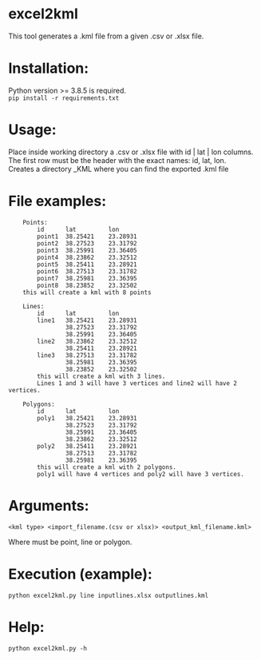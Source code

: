 # excel2kml
This tool generates a .kml file from a given .csv or .xlsx file.

# Installation:
Python version >= 3.8.5 is required.  
`pip install -r requirements.txt`

# Usage:
Place inside working directory a .csv or .xlsx file with id | lat | lon columns.  
The first row must be the header with the exact names: id, lat, lon.  
Creates a directory <datetime>_KML where you can find the exported .kml file

# File examples:
        Points:
            id	    lat	        lon
            point1	38.25421	23.28931
            point2	38.27523	23.31792
            point3	38.25991	23.36405
            point4	38.23862	23.32512
            point5	38.25411	23.28921
            point6	38.27513	23.31782
            point7	38.25981	23.36395
            point8	38.23852	23.32502
        this will create a kml with 8 points

        Lines:
            id	    lat	        lon
            line1	38.25421	23.28931
                    38.27523	23.31792
                    38.25991	23.36405
            line2	38.23862	23.32512
                    38.25411	23.28921
            line3	38.27513	23.31782
                    38.25981	23.36395
                    38.23852	23.32502
            this will create a kml with 3 lines.
            Lines 1 and 3 will have 3 vertices and line2 will have 2 vertices.

        Polygons:
            id	    lat	        lon
            poly1	38.25421	23.28931
                    38.27523	23.31792
                    38.25991	23.36405
                    38.23862	23.32512
            poly2	38.25411	23.28921
                    38.27513	23.31782
                    38.25981	23.36395
            this will create a kml with 2 polygons.
            poly1 will have 4 vertices and poly2 will have 3 vertices.

# Arguments: 
`<kml type> <import_filename.(csv or xlsx)> <output_kml_filename.kml>`

Where <kml type> must be point, line or polygon.

# Execution (example): 
`python excel2kml.py line inputlines.xlsx outputlines.kml`
    
# Help:
`python excel2kml.py -h`
